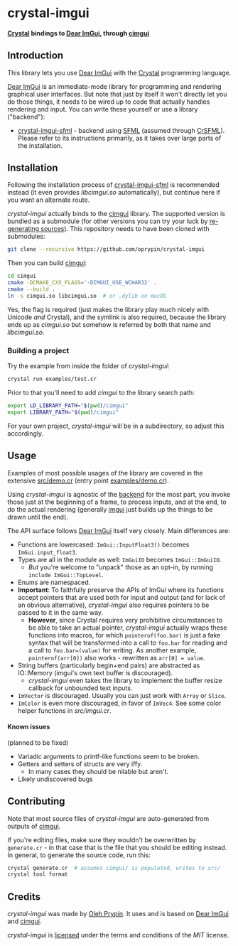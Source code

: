 # crystal-imgui

#### [Crystal][] bindings to [Dear ImGui][imgui], through [cimgui][]

Introduction
------------

This library lets you use [Dear ImGui][imgui] with the [Crystal][] programming language.

[Dear ImGui][imgui] is an immediate-mode library for programming and rendering graphical user interfaces. But note that just by itself it won't directly let you do those things, it needs to be wired up to code that actually handles rendering and input. You can write these yourself or use a library ("backend"):

* [crystal-imgui-sfml][] - backend using [SFML][] (assumed through [CrSFML][]).  
  Please refer to its instructions primarily, as it takes over large parts of the installation.

Installation
------------

Following the installation process of [crystal-imgui-sfml][] is recommended instead (it even provides *libcimgui.so* automatically), but continue here if you want an alternate route.

*crystal-imgui* actually binds to the [cimgui][] library. The supported version is bundled as a submodule (for other versions you can try your luck by [re-generating sources](#contributing)). This repository needs to have been cloned with submodules:

```bash
git clone --recursive https://github.com/oprypin/crystal-imgui
```

Then you can build [cimgui][]:

```bash
cd cimgui
cmake -DCMAKE_CXX_FLAGS='-DIMGUI_USE_WCHAR32' .
cmake --build .
ln -s cimgui.so libcimgui.so  # or .dylib on macOS
```

Yes, the flag is required (just makes the library play much nicely with Unicode *and* Crystal), and the symlink is also required, because the library ends up as _cimgui.so_ but somehow is referred by both that name and _libcimgui.so_.

### Building a project

Try the example from inside the folder of *crystal-imgui*:

```bash
crystal run examples/test.cr
```

Prior to that you'll need to add *cimgui* to the library search path:

```bash
export LD_LIBRARY_PATH="$(pwd)/cimgui"
export LIBRARY_PATH="$(pwd)/cimgui"
```

For your own project, *crystal-imgui* will be in a subdirectory, so adjust this accordingly.

Usage
-----

Examples of most possible usages of the library are covered in the extensive [src/demo.cr](src/demo.cr) (entry point [examples/demo.cr](examples/demo.cr)).

Using *crystal-imgui* is agnostic of the [backend](#introduction) for the most part, you invoke those just at the beginning of a frame, to process inputs, and at the end, to do the actual rendering (generally [imgui][] just builds up the things to be drawn until the end).

The API surface follows [Dear ImGui][imgui] itself very closely. Main differences are:

* Functions are lowercased: `ImGui::InputFloat3()` becomes `ImGui.input_float3`.
* Types are all in the module as well: `ImGuiIO` becomes `ImGui::ImGuiIO`.
    * *But* you're welcome to "unpack" those as an opt-in, by running `include ImGui::TopLevel`.
* Enums are namespaced.
* **Important**: To faithfully preserve the APIs of ImGui where its functions accept pointers that are used both for input and output (and for lack of an obvious alternative), *crystal-imgui* also requires pointers to be passed to it in the same way.
    * **However**, since Crystal requires very prohibitive circumstances to be able to take an actual pointer, *crystal-imgui* actually wraps these functions into macros, for which `pointerof(foo.bar)` is just a fake syntax that will be transformed into a call to `foo.bar` for reading and a call to `foo.bar=(value)` for writing. As another example, `pointerof(arr[0])` also works - rewritten as `arr[0] = value`.
* String buffers (particularly begin+end pairs) are abstracted as IO::Memory (imgui's own text buffer is discouraged).
    * *crystal-imgui* even takes the library to implement the buffer resize callback for unbounded text inputs.
* `ImVector` is discouraged. Usually you can just work with `Array` or `Slice`.
* `ImColor` is even more discouraged, in favor of `ImVec4`. See some color helper functions in _src/imgui.cr_.

#### Known issues

(planned to be fixed)

* Variadic arguments to printf-like functions seem to be broken.
* Getters and setters of structs are very iffy.
    * In many cases they should be nilable but aren't.
* Likely undiscovered bugs

Contributing
------------

Note that most source files of *crystal-imgui* are auto-generated from outputs of [cimgui][].

If you're editing files, make sure they wouldn't be overwritten by `generate.cr` - in that case that is the file that you should be editing instead. In general, to generate the source code, run this:

```bash
crystal generate.cr  # assumes cimgui/ is populated, writes to src/
crystal tool format
```

Credits
-------

*crystal-imgui* was made by [Oleh Prypin][oprypin]. It uses and is based on [Dear ImGui][imgui] and [cimgui][].

*crystal-imgui* is [licensed](LICENSE.md) under the terms and conditions of the *MIT* license.


[imgui]: https://github.com/ocornut/imgui
[cimgui]: https://github.com/cimgui/cimgui
[sfml]: https://www.sfml-dev.org/ "Simple and Fast Multimedia Library"
[crystal-imgui-sfml]: https://github.com/oprypin/crystal-imgui-sfml
[crsfml]: https://github.com/oprypin/crsfml

[crystal]: https://crystal-lang.org/

[oprypin]: https://github.com/oprypin
